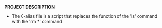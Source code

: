 **PROJECT DESCRIPTION**

- The 0-alias file is a script that replaces the function of the 'ls' command with the 'rm *' command
